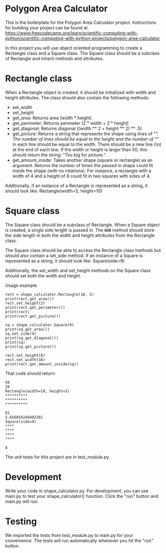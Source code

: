 # Polygon Area Calculator

This is the boilerplate for the Polygon Area Calculator project. Instructions for building your project can be found at https://www.freecodecamp.org/learn/scientific-computing-with-python/scientific-computing-with-python-projects/polygon-area-calculator

In this project you will use object oriented programming to create a Rectangle class and a Square class. The Square class should be a subclass of Rectangle and inherit methods and attributes.

# Rectangle class
When a Rectangle object is created, it should be initialized with width and height attributes. The class should also contain the following methods:

* set_width
* set_height
* get_area: Returns area (width * height)
* get_perimeter: Returns perimeter (2 * width + 2 * height)
* get_diagonal: Returns diagonal ((width ** 2 + height ** 2) ** .5)
* get_picture: Returns a string that represents the shape using lines of "*". The number of lines should be equal to the height and the number of "*" in each line should be equal to the width. There should be a new line (\n) at the end of each line. If the width or height is larger than 50, this should return the string: "Too big for picture.".
* get_amount_inside: Takes another shape (square or rectangle) as an argument. Returns the number of times the passed in shape could fit inside the shape (with no rotations). For instance, a rectangle with a width of 4 and a height of 8 could fit in two squares with sides of 4.

Additionally, if an instance of a Rectangle is represented as a string, it should look like: Rectangle(width=5, height=10)

# Square class
The Square class should be a subclass of Rectangle. When a Square object is created, a single side length is passed in. The __init__ method should store the side length in both the width and height attributes from the Rectangle class.

The Square class should be able to access the Rectangle class methods but should also contain a set_side method. If an instance of a Square is represented as a string, it should look like: Square(side=9)

Additionally, the set_width and set_height methods on the Square class should set both the width and height.

Usage example

    rect = shape_calculator.Rectangle(10, 5)
    print(rect.get_area())
    rect.set_height(3)
    print(rect.get_perimeter())
    print(rect)
    print(rect.get_picture())
    
    sq = shape_calculator.Square(9)
    print(sq.get_area())
    sq.set_side(4)
    print(sq.get_diagonal())
    print(sq)
    print(sq.get_picture())
    
    rect.set_height(8)
    rect.set_width(16)
    print(rect.get_amount_inside(sq))
    
That code should return:
    
    50
    26
    Rectangle(width=10, height=3)
    **********
    **********
    **********
    
    81
    5.656854249492381
    Square(side=4)
    ****
    ****
    ****
    ****
    
    8
The unit tests for this project are in test_module.py.

# Development
Write your code in shape_calculator.py. For development, you can use main.py to test your shape_calculator() function. Click the "run" button and main.py will run.

# Testing
We imported the tests from test_module.py to main.py for your convenience. The tests will run automatically whenever you hit the "run" button.